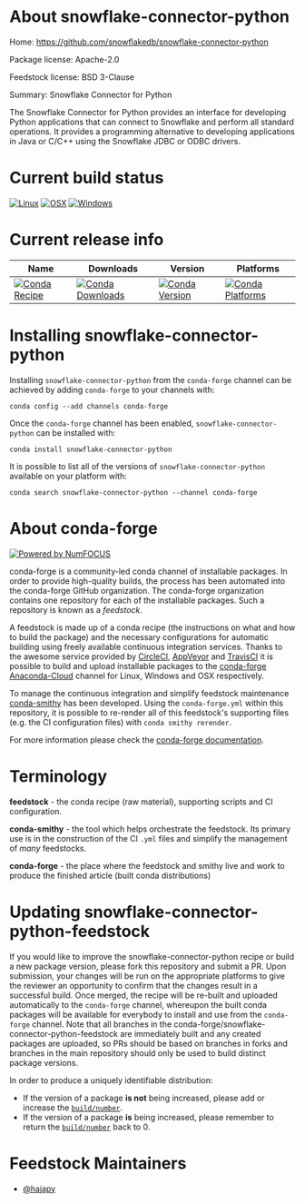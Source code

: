 <!--
# -*- mode: jinja -*-
-->

About snowflake-connector-python
================================

Home: https://github.com/snowflakedb/snowflake-connector-python

Package license: Apache-2.0

Feedstock license: BSD 3-Clause

Summary: Snowflake Connector for Python

The Snowflake Connector for Python provides an interface for
developing Python applications that can connect to Snowflake
and perform all standard operations. It provides a programming
alternative to developing applications in Java or C/C++ using
the Snowflake JDBC or ODBC drivers.


Current build status
====================

[![Linux](https://img.shields.io/circleci/project/github/conda-forge/snowflake-connector-python-feedstock/master.svg?label=Linux)](https://circleci.com/gh/conda-forge/snowflake-connector-python-feedstock)
[![OSX](https://img.shields.io/travis/conda-forge/snowflake-connector-python-feedstock/master.svg?label=macOS)](https://travis-ci.org/conda-forge/snowflake-connector-python-feedstock)
[![Windows](https://img.shields.io/appveyor/ci/conda-forge/snowflake-connector-python-feedstock/master.svg?label=Windows)](https://ci.appveyor.com/project/conda-forge/snowflake-connector-python-feedstock/branch/master)

Current release info
====================

| Name | Downloads | Version | Platforms |
| --- | --- | --- | --- |
| [![Conda Recipe](https://img.shields.io/badge/recipe-snowflake--connector--python-green.svg)](https://anaconda.org/conda-forge/snowflake-connector-python) | [![Conda Downloads](https://img.shields.io/conda/dn/conda-forge/snowflake-connector-python.svg)](https://anaconda.org/conda-forge/snowflake-connector-python) | [![Conda Version](https://img.shields.io/conda/vn/conda-forge/snowflake-connector-python.svg)](https://anaconda.org/conda-forge/snowflake-connector-python) | [![Conda Platforms](https://img.shields.io/conda/pn/conda-forge/snowflake-connector-python.svg)](https://anaconda.org/conda-forge/snowflake-connector-python) |

Installing snowflake-connector-python
=====================================

Installing `snowflake-connector-python` from the `conda-forge` channel can be achieved by adding `conda-forge` to your channels with:

```
conda config --add channels conda-forge
```

Once the `conda-forge` channel has been enabled, `snowflake-connector-python` can be installed with:

```
conda install snowflake-connector-python
```

It is possible to list all of the versions of `snowflake-connector-python` available on your platform with:

```
conda search snowflake-connector-python --channel conda-forge
```


About conda-forge
=================

[![Powered by NumFOCUS](https://img.shields.io/badge/powered%20by-NumFOCUS-orange.svg?style=flat&colorA=E1523D&colorB=007D8A)](http://numfocus.org)

conda-forge is a community-led conda channel of installable packages.
In order to provide high-quality builds, the process has been automated into the
conda-forge GitHub organization. The conda-forge organization contains one repository
for each of the installable packages. Such a repository is known as a *feedstock*.

A feedstock is made up of a conda recipe (the instructions on what and how to build
the package) and the necessary configurations for automatic building using freely
available continuous integration services. Thanks to the awesome service provided by
[CircleCI](https://circleci.com/), [AppVeyor](https://www.appveyor.com/)
and [TravisCI](https://travis-ci.org/) it is possible to build and upload installable
packages to the [conda-forge](https://anaconda.org/conda-forge)
[Anaconda-Cloud](https://anaconda.org/) channel for Linux, Windows and OSX respectively.

To manage the continuous integration and simplify feedstock maintenance
[conda-smithy](https://github.com/conda-forge/conda-smithy) has been developed.
Using the ``conda-forge.yml`` within this repository, it is possible to re-render all of
this feedstock's supporting files (e.g. the CI configuration files) with ``conda smithy rerender``.

For more information please check the [conda-forge documentation](https://conda-forge.org/docs/).

Terminology
===========

**feedstock** - the conda recipe (raw material), supporting scripts and CI configuration.

**conda-smithy** - the tool which helps orchestrate the feedstock.
                   Its primary use is in the construction of the CI ``.yml`` files
                   and simplify the management of *many* feedstocks.

**conda-forge** - the place where the feedstock and smithy live and work to
                  produce the finished article (built conda distributions)


Updating snowflake-connector-python-feedstock
=============================================

If you would like to improve the snowflake-connector-python recipe or build a new
package version, please fork this repository and submit a PR. Upon submission,
your changes will be run on the appropriate platforms to give the reviewer an
opportunity to confirm that the changes result in a successful build. Once
merged, the recipe will be re-built and uploaded automatically to the
`conda-forge` channel, whereupon the built conda packages will be available for
everybody to install and use from the `conda-forge` channel.
Note that all branches in the conda-forge/snowflake-connector-python-feedstock are
immediately built and any created packages are uploaded, so PRs should be based
on branches in forks and branches in the main repository should only be used to
build distinct package versions.

In order to produce a uniquely identifiable distribution:
 * If the version of a package **is not** being increased, please add or increase
   the [``build/number``](https://conda.io/docs/user-guide/tasks/build-packages/define-metadata.html#build-number-and-string).
 * If the version of a package **is** being increased, please remember to return
   the [``build/number``](https://conda.io/docs/user-guide/tasks/build-packages/define-metadata.html#build-number-and-string)
   back to 0.

Feedstock Maintainers
=====================

* [@hajapy](https://github.com/hajapy/)

